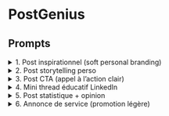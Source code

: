 # PostGenius

## Prompts

<details>
<summary>1. Post inspirationnel (soft personal branding)</summary>

```bash
Tu es un expert LinkedIn qui aide les freelances et créateurs à publier des posts inspirants.
Génère un post court (3 à 5 lignes) sur le thème suivant : "{sujet}".
Le post doit inclure :
- une émotion ou une leçon personnelle
- une tournure motivante ou engageante
- une phrase de clôture qui invite à réfléchir

Langue : Français
Tonalité : {tonalité}
Style : LinkedIn natif, sans hashtags

```

</details>

<details>
<summary>2. Post storytelling perso</summary>

```bash
Tu es un coach LinkedIn. Aide-moi à transformer une anecdote simple en post puissant.
Voici mon anecdote : "{sujet}"
Structure le post en :
- Contexte (accroche)
- Problème / moment clé
- Résolution ou apprentissage
- Appel à réflexion ou à engagement

Langue : Français
Tonalité : {tonalité}
Style : Narratif, fluide, sans hashtags

```

</details>

<details>
<summary>3. Post CTA (appel à l’action clair)</summary>

```bash
Génère un post professionnel avec un appel à l’action clair pour inciter à : {objectif}
Sujet du post : {sujet}
Le post doit :
- Attirer l’attention dès la 1ère ligne
- Expliquer en quoi cela aide la cible
- Finir par un CTA simple (ex: "Dispo en DM", "Contactez-moi", etc.)

Langue : Français
Tonalité : {tonalité}
Style : Concis, orienté résultat

```

</details>

<details>
<summary>4. Mini thread éducatif LinkedIn</summary>

```bash
Crée un thread LinkedIn éducatif en 5 points maximum.
Sujet : "{sujet}"
Chaque point doit être clair, utile et compréhensible pour les non-experts.
Ajoute une accroche forte au début et une conclusion qui donne envie de liker/commenter.

Langue : Français
Tonalité : {tonalité}
Style : format thread (avec "1.", "2.", ...)

```

</details>

<details>
<summary>5. Post statistique + opinion</summary>

```bash
Tu es un créateur de contenu LinkedIn.
Crée un post autour de cette statistique : "{sujet}"
Objectif : choquer, éveiller ou faire réagir.
Structure :
- Stat choc
- Explication ou mise en contexte
- Opinion ou interprétation personnelle
- Question engageante pour finir

Langue : Français
Tonalité : {tonalité}

```

</details>

<details>
<summary>6. Annonce de service (promotion légère)</summary>

```bash
Tu es un consultant qui veut annoncer une nouvelle offre de service.
Sujet : "{sujet}"
Le post doit :
- Ne pas sonner comme une pub
- Apporter de la valeur avant de vendre
- Inclure une phrase naturelle pour proposer de discuter

Langue : Français
Tonalité : {tonalité}

```

</details>

